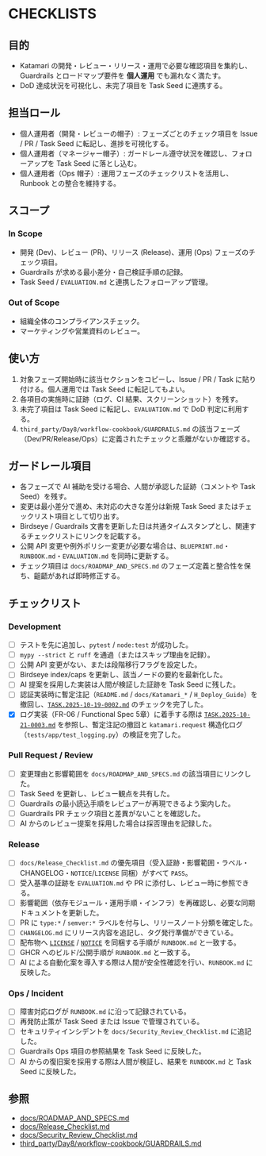 # CHECKLISTS

## 目的
- Katamari の開発・レビュー・リリース・運用で必要な確認項目を集約し、Guardrails とロードマップ要件を **個人運用** でも漏れなく満たす。
- DoD 達成状況を可視化し、未完了項目を Task Seed に連携する。

## 担当ロール
- 個人運用者（開発・レビューの帽子）: フェーズごとのチェック項目を Issue / PR / Task Seed に転記し、進捗を可視化する。
- 個人運用者（マネージャー帽子）: ガードレール遵守状況を確認し、フォローアップを Task Seed に落とし込む。
- 個人運用者（Ops 帽子）: 運用フェーズのチェックリストを活用し、Runbook との整合を維持する。

## スコープ
### In Scope
- 開発 (Dev)、レビュー (PR)、リリース (Release)、運用 (Ops) フェーズのチェック項目。
- Guardrails が求める最小差分・自己検証手順の記録。
- Task Seed / `EVALUATION.md` と連携したフォローアップ管理。

### Out of Scope
- 組織全体のコンプライアンスチェック。
- マーケティングや営業資料のレビュー。

## 使い方
1. 対象フェーズ開始時に該当セクションをコピーし、Issue / PR / Task に貼り付ける。個人運用では Task Seed に転記してもよい。
2. 各項目の実施時に証跡（ログ、CI 結果、スクリーンショット）を残す。
3. 未完了項目は Task Seed に転記し、`EVALUATION.md` で DoD 判定に利用する。
4. `third_party/Day8/workflow-cookbook/GUARDRAILS.md` の該当フェーズ（Dev/PR/Release/Ops）に定義されたチェックと乖離がないか確認する。

## ガードレール項目
- 各フェーズで AI 補助を受ける場合、人間が承認した証跡（コメントや Task Seed）を残す。
- 変更は最小差分で進め、未対応の大きな差分は新規 Task Seed またはチェックリスト項目として切り出す。
- Birdseye / Guardrails 文書を更新した日は共通タイムスタンプとし、関連するチェックリストにリンクを記載する。
- 公開 API 変更や例外ポリシー変更が必要な場合は、`BLUEPRINT.md`・`RUNBOOK.md`・`EVALUATION.md` を同時に更新する。
- チェック項目は `docs/ROADMAP_AND_SPECS.md` のフェーズ定義と整合性を保ち、齟齬があれば即時修正する。

## チェックリスト
### Development
- [ ] テストを先に追加し、`pytest` / `node:test` が成功した。
- [ ] `mypy --strict` と `ruff` を通過（またはスキップ理由を記録）。
- [ ] 公開 API 変更がない、または段階移行フラグを設定した。
- [ ] Birdseye index/caps を更新し、該当ノードの要約を最新化した。
- [ ] AI 提案を採用した実装は人間が検証した証跡を Task Seed に残した。
- [ ] 認証実装時に暫定注記（`README.md` / `docs/Katamari_*` / `H_Deploy_Guide`）を撤回し、[`TASK.2025-10-19-0002.md`](TASK.2025-10-19-0002.md) のチェックを完了した。
- [x] ログ実装（FR-06 / Functional Spec 5章）に着手する際は [`TASK.2025-10-21-0003.md`](TASK.2025-10-21-0003.md) を参照し、暫定注記の撤回と `katamari.request` 構造化ログ（`tests/app/test_logging.py`）の検証を完了した。

### Pull Request / Review
- [ ] 変更理由と影響範囲を `docs/ROADMAP_AND_SPECS.md` の該当項目にリンクした。
- [ ] Task Seed を更新し、レビュー観点を共有した。
- [ ] Guardrails の最小読込手順をレビュアーが再現できるよう案内した。
- [ ] Guardrails PR チェック項目と差異がないことを確認した。
- [ ] AI からのレビュー提案を採用した場合は採否理由を記録した。

### Release
- [ ] `docs/Release_Checklist.md` の優先項目（受入証跡・影響範囲・ラベル・CHANGELOG・`NOTICE`/`LICENSE` 同梱）がすべて `PASS`。
- [ ] 受入基準の証跡を `EVALUATION.md` や PR に添付し、レビュー時に参照できる。
- [ ] 影響範囲（依存モジュール・運用手順・インフラ）を再確認し、必要な同期ドキュメントを更新した。
- [ ] PR に `type:*` / `semver:*` ラベルを付与し、リリースノート分類を確定した。
- [ ] `CHANGELOG.md` にリリース内容を追記し、タグ発行準備ができている。
- [ ] 配布物へ [`LICENSE`](LICENSE) / [`NOTICE`](NOTICE) を同梱する手順が `RUNBOOK.md` と一致する。
- [ ] GHCR へのビルド/公開手順が `RUNBOOK.md` と一致する。
- [ ] AI による自動化案を導入する際は人間が安全性確認を行い、`RUNBOOK.md` に反映した。

### Ops / Incident
- [ ] 障害対応ログが `RUNBOOK.md` に沿って記録されている。
- [ ] 再発防止策が Task Seed または Issue で管理されている。
- [ ] セキュリティインシデントを `docs/Security_Review_Checklist.md` に追記した。
- [ ] Guardrails Ops 項目の参照結果を Task Seed に反映した。
- [ ] AI からの復旧案を採用する際は人間が検証し、結果を `RUNBOOK.md` と Task Seed に反映した。

## 参照
- [docs/ROADMAP_AND_SPECS.md](docs/ROADMAP_AND_SPECS.md)
- [docs/Release_Checklist.md](docs/Release_Checklist.md)
- [docs/Security_Review_Checklist.md](docs/Security_Review_Checklist.md)
- [third_party/Day8/workflow-cookbook/GUARDRAILS.md](third_party/Day8/workflow-cookbook/GUARDRAILS.md)
